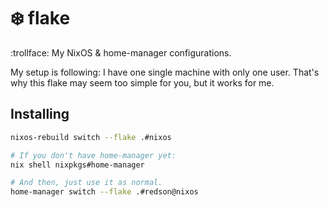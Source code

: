 # ❄️ flake
:trollface: My NixOS &amp; home-manager configurations.

My setup is following: I have one single machine with only one user. That's why this flake may seem too simple for you, but it works for me.

## Installing
```bash
nixos-rebuild switch --flake .#nixos

# If you don't have home-manager yet:
nix shell nixpkgs#home-manager

# And then, just use it as normal.
home-manager switch --flake .#redson@nixos
